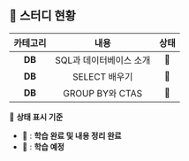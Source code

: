 ## 💭 스터디 현황  

|  카테고리  |  내용  |  상태  |
|:------:|:---:|:----------:|  
| **DB** | SQL과 데이터베이스 소개 | 📗 |
| **DB** | SELECT 배우기 | 📗 |
| **DB** | GROUP BY와 CTAS | 📕 |

📖 **상태 표시 기준**  
- 📗 : **학습 완료 및 내용 정리 완료**  
- 📕 : **학습 예정**  